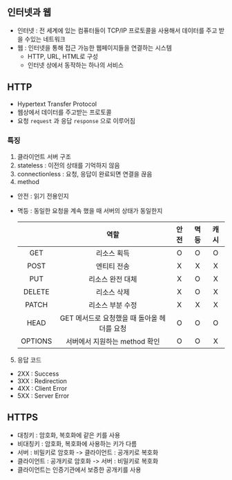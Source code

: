 ## 인터넷과 웹

- 인터넷 : 전 세계에 있는 컴퓨터들이 TCP/IP 프로토콜을 사용해서 데이터를 주고 받을 수있는 네트워크
- 웹 : 인터넷을 통해 접근 가능한 웹페이지들을 연결하는 시스템
  - HTTP, URL, HTML로 구성
  - 인터넷 상에서 동작하는 하나의 서비스

## HTTP

- Hypertext Transfer Protocol
- 웹상에서 데이터를 주고받는 프로토콜
- 요청 `request` 과 응답 `response` 으로 이루어짐

### 특징

1. 클라이언트 서버 구조
2. stateless : 이전의 상태를 기억하지 않음
3. connectionless : 요청, 응답이 완료되면 연결을 끊음
4. method

- 안전 : 읽기 전용인지
- 멱등 : 동일한 요청을 계속 했을 때 서버의 상태가 동일한지

  |         |                    역할                     | 안전 | 멱등 | 캐시 |
  | :-----: | :-----------------------------------------: | :--: | :--: | :--: |
  |   GET   |                 리소스 획득                 |  O   |  O   |  O   |
  |  POST   |                 엔티티 전송                 |  X   |  X   |  X   |
  |   PUT   |              리소스 완전 대체               |  X   |  O   |  X   |
  | DELETE  |                 리소스 삭제                 |  X   |  O   |  X   |
  |  PATCH  |              리소스 부분 수정               |  X   |  X   |  X   |
  |  HEAD   | GET 메서드로 요청했을 때 돌아올 헤더를 요청 |  O   |  O   |  O   |
  | OPTIONS |        서버에서 지원하는 method 확인        |  O   |  O   |  X   |

5. 응답 코드

- 2XX : Success
- 3XX : Redirection
- 4XX : Client Error
- 5XX : Server Error

## HTTPS

- 대칭키 : 암호화, 복호화에 같은 키를 사용
- 비대칭키 : 암호화, 복호화에 사용하는 키가 다름
- 서버 : 비밀키로 암호화 -> 클라이언트 : 공개키로 복호화
- 클라이언트 : 공개키로 암호화 -> 서버 : 비밀키로 복호화
- 클라이언트는 인증기관에서 보증한 공개키를 사용
